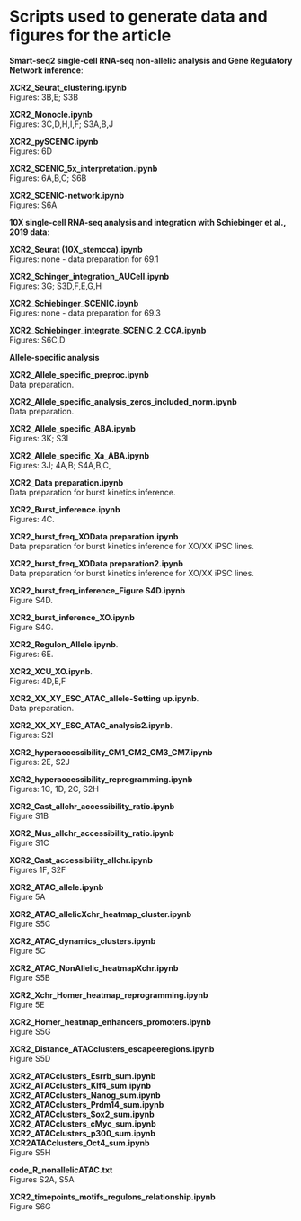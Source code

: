 # Scripts used to generate data and figures for the article 

__Smart-seq2 single-cell RNA-seq non-allelic analysis and Gene Regulatory Network inference__:  

**XCR2_Seurat_clustering.ipynb**  
Figures: 3B,E; S3B  

**XCR2_Monocle.ipynb**  
Figures: 3C,D,H,I,F; S3A,B,J  

**XCR2_pySCENIC.ipynb**  
Figures: 6D  

**XCR2_SCENIC_5x_interpretation.ipynb**  
Figures: 6A,B,C; S6B  

**XCR2_SCENIC-network.ipynb**  
Figures: S6A  

__10X single-cell RNA-seq analysis and integration with Schiebinger et al., 2019 data__:  
  
**XCR2_Seurat (10X_stemcca).ipynb**  
Figures: none - data preparation for 69.1
  
**XCR2_Schinger_integration_AUCell.ipynb**  
Figures: 3G; S3D,F,E,G,H  

**XCR2_Schiebinger_SCENIC.ipynb**  
Figures: none - data preparation for 69.3  

**XCR2_Schiebinger_integrate_SCENIC_2_CCA.ipynb**  
Figures: S6C,D

__Allele-specific analysis__

**XCR2_Allele_specific_preproc.ipynb**  
Data preparation.  

**XCR2_Allele_specific_analysis_zeros_included_norm.ipynb**  
Data preparation.  

**XCR2_Allele_specific_ABA.ipynb**  
Figures: 3K; S3I  

**XCR2_Allele_specific_Xa_ABA.ipynb**  
Figures:  3J; 4A,B; S4A,B,C,

**XCR2_Data preparation.ipynb**  
Data preparation for burst kinetics inference.  

**XCR2_Burst_inference.ipynb**  
Figures: 4C.  

**XCR2_burst_freq_XOData preparation.ipynb**<br>
Data preparation for burst kinetics inference for XO/XX iPSC lines. 

**XCR2_burst_freq_XOData preparation2.ipynb**<br>
Data preparation for burst kinetics inference for XO/XX iPSC lines. 

**XCR2_burst_freq_inference_Figure S4D.ipynb**<br>
Figure S4D.

**XCR2_burst_inference_XO.ipynb**<br>
Figure S4G.

**XCR2_Regulon_Allele.ipynb**.  
Figures: 6E.  

**XCR2_XCU_XO.ipynb**.  
Figures: 4D,E,F

**XCR2_XX_XY_ESC_ATAC_allele-Setting up.ipynb**.  
Data preparation.  

**XCR2_XX_XY_ESC_ATAC_analysis2.ipynb**.  
Figures: S2I

**XCR2_hyperaccessibility_CM1_CM2_CM3_CM7.ipynb**<br>
Figures: 2E, S2J

**XCR2_hyperaccessibility_reprogramming.ipynb**<br>
Figures: 1C, 1D, 2C, S2H

**XCR2_Cast_allchr_accessibility_ratio.ipynb**<br>
Figure S1B

**XCR2_Mus_allchr_accessibility_ratio.ipynb**<br>
Figure S1C

**XCR2_Cast_accessibility_allchr.ipynb**<br>
Figures 1F, S2F

**XCR2_ATAC_allele.ipynb**<br>
Figure 5A

**XCR2_ATAC_allelicXchr_heatmap_cluster.ipynb**<br>
Figure S5C

**XCR2_ATAC_dynamics_clusters.ipynb**<br>
Figure 5C

**XCR2_ATAC_NonAllelic_heatmapXchr.ipynb**<br>
Figure S5B

**XCR2_Xchr_Homer_heatmap_reprogramming.ipynb**<br>
Figure 5E

**XCR2_Homer_heatmap_enhancers_promoters.ipynb**<br>
Figure S5G

**XCR2_Distance_ATACclusters_escapeeregions.ipynb**<br>
Figure S5D

**XCR2_ATACclusters_Esrrb_sum.ipynb<br>
XCR2_ATACclusters_Klf4_sum.ipynb<br>
XCR2_ATACclusters_Nanog_sum.ipynb<br>
XCR2_ATACclusters_Prdm14_sum.ipynb<br>
XCR2_ATACclusters_Sox2_sum.ipynb<br>
XCR2_ATACclusters_cMyc_sum.ipynb<br>
XCR2_ATACclusters_p300_sum.ipynb<br>
XCR2ATACclusters_Oct4_sum.ipynb** <br>
Figure S5H

**code_R_nonallelicATAC.txt**<br>
Figures S2A, S5A

**XCR2_timepoints_motifs_regulons_relationship.ipynb**<br>
Figure S6G
